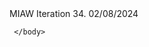 <html>
	MIAW Iteration 34. 02/08/2024
	<body>

<script type='text/javascript'>
	function initEmbeddedMessaging() {
		try {
			embeddedservice_bootstrap.settings.language = 'en_US'; // For example, enter 'en' or 'en-US'


			window.addEventListener("onEmbeddedMessagingReady", () => {            
				console.log( "Inside Prechat API!!" );
				embeddedservice_bootstrap.prechatAPI.setHiddenPrechatFields( { "Access_Token" : "8d62c7a9-53a4-439d-8644-75ba074bc63b", "Origin_Page" : "/home/my-accounts", "Session_Token" : "87e10251-3892-4add-8fce-c1af9aed77b3" });
			});

			
			embeddedservice_bootstrap.init(
				'00DRR00000DD6FR',
				'BGEKKWeb',
				'https://bordgaisenergyeandu--kkdev.sandbox.my.site.com/ESWBGEKKWeb1737462497269',
				{
					scrt2URL: 'https://bordgaisenergyeandu--kkdev.sandbox.my.salesforce-scrt.com'
				}
			);
		} catch (err) {
			console.error('Error loading Embedded Messaging: ', err);
		}
	};
</script>
<script type='text/javascript' src='https://bordgaisenergyeandu--kkdev.sandbox.my.site.com/ESWBGEKKWeb1737462497269/assets/js/bootstrap.min.js' onload='initEmbeddedMessaging()'></script>

	 </body>
</html>
